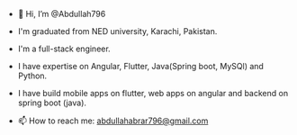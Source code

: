 - 👋 Hi, I’m @Abdullah796

- I'm graduated from NED university, Karachi, Pakistan.
- I'm a full-stack engineer.
- I have expertise on Angular, Flutter, Java(Spring boot, MySQl) and Python.
- I have build mobile apps on flutter, web apps on angular and backend on spring boot (java).

- 📫 How to reach me: abdullahabrar796@gmail.com

<!---
Abdullah796/Abdullah796 is a ✨ special ✨ repository because its `README.md` (this file) appears on your GitHub profile.
You can click the Preview link to take a look at your changes.
--->
